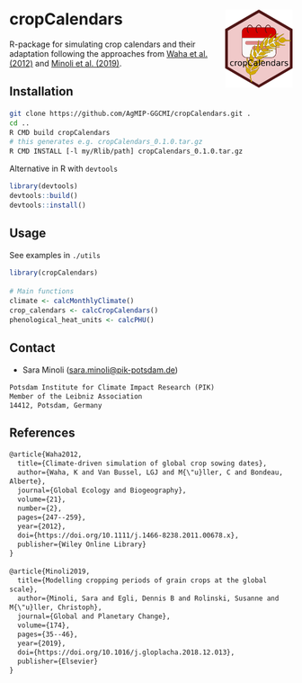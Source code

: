 # cropCalendars <a href=''><img src='./inst/img/logo_0.1.0.png' align="right" height="139" /></a>

R-package for simulating crop calendars and their adaptation following the approaches from [Waha et al. (2012)](https://doi.org/10.1111/j.1466-8238.2011.00678.x) and [Minoli et al. (2019)](https://doi.org/10.1016/j.gloplacha.2018.12.013).

## Installation

```bash
git clone https://github.com/AgMIP-GGCMI/cropCalendars.git .
cd ..
R CMD build cropCalendars
# this generates e.g. cropCalendars_0.1.0.tar.gz
R CMD INSTALL [-l my/Rlib/path] cropCalendars_0.1.0.tar.gz
```

Alternative in R with `devtools`

```r
library(devtools)
devtools::build()
devtools::install()
```

## Usage

See examples in `./utils`

```r
library(cropCalendars)

# Main functions
climate <- calcMonthlyClimate()
crop_calendars <- calcCropCalendars()
phenological_heat_units <- calcPHU()
```

## Contact

- Sara Minoli (sara.minoli@pik-potsdam.de)

```
Potsdam Institute for Climate Impact Research (PIK)
Member of the Leibniz Association
14412, Potsdam, Germany
```

## References

```
@article{Waha2012,
  title={Climate-driven simulation of global crop sowing dates},
  author={Waha, K and Van Bussel, LGJ and M{\"u}ller, C and Bondeau, Alberte},
  journal={Global Ecology and Biogeography},
  volume={21},
  number={2},
  pages={247--259},
  year={2012},
  doi={https://doi.org/10.1111/j.1466-8238.2011.00678.x},
  publisher={Wiley Online Library}
}

@article{Minoli2019,
  title={Modelling cropping periods of grain crops at the global scale},
  author={Minoli, Sara and Egli, Dennis B and Rolinski, Susanne and M{\"u}ller, Christoph},
  journal={Global and Planetary Change},
  volume={174},
  pages={35--46},
  year={2019},
  doi={https://doi.org/10.1016/j.gloplacha.2018.12.013},
  publisher={Elsevier}
}
```